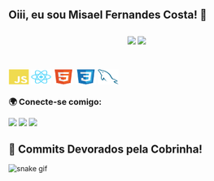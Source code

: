 ## Oiii, eu sou Misael Fernandes Costa! 🚀




##



<div align="center">
  <img height="180em" src="https://github-readme-stats.vercel.app/api?username=Misa733&show_icons=true&theme=radical"/>
  <img height="180em" src="https://github-readme-stats.vercel.app/api/top-langs/?username=Misa733&layout=compact&theme=radical"/>
</div>

##
<div style="display: inline_block"><br>
  <img align="center" alt="Misael-Js" height="30" width="40" src="https://raw.githubusercontent.com/devicons/devicon/master/icons/javascript/javascript-plain.svg">
  <img align="center" alt="Misael-React" height="30" width="40" src="https://raw.githubusercontent.com/devicons/devicon/master/icons/react/react-original.svg">
  <img align="center" alt="Misael-HTML" height="30" width="40" src="https://raw.githubusercontent.com/devicons/devicon/master/icons/html5/html5-original.svg">
  <img align="center" alt="Misael-CSS" height="30" width="40" src="https://raw.githubusercontent.com/devicons/devicon/master/icons/css3/css3-original.svg">
  <img align="center" alt="Misael-SQL" height="30" width="40" src="https://raw.githubusercontent.com/devicons/devicon/master/icons/mysql/mysql-original.svg">
</div>

### 🌍 Conecte-se comigo:

<a href="https://instagram.com/misael_733" target="_blank"><img src="https://img.shields.io/badge/-Instagram-%23E4405F?style=for-the-badge&logo=instagram&logoColor=white" target="_blank"></a>
<a href="mailto:misaelfernandes2023@gmail.com"><img src="https://img.shields.io/badge/-Email-%23333?style=for-the-badge&logo=gmail&logoColor=white" target="_blank"></a>
<a href="https://www.linkedin.com/in/misael-fernandes-costa" target="_blank"><img src="https://img.shields.io/badge/-LinkedIn-%230077B5?style=for-the-badge&logo=linkedin&logoColor=white" target="_blank"></a>

## 🐍 Commits Devorados pela Cobrinha!

![snake gif](https://github.com/Misa733/Misa733/blob/output/github-contribution-grid-snake.svg)

